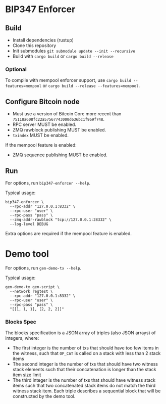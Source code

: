 # BIP347 Enforcer

## Build

* Install dependencies (rustup)
* Clone this repository
* Init submodules `git submodule update --init --recursive`
* Build with `cargo build` or `cargo build --release`

### Optional
To compile with mempool enforcer support, use `cargo build --features=mempool` or `cargo build --release --features=mempool`.

## Configure Bitcoin node
* Must use a version of Bitcoin Core more recent than `75118a608fc22a57567743000d636bc1f969f748`.
* RPC server MUST be enabled.
* ZMQ rawblock publishing MUST be enabled.
* `txindex` MUST be enabled.

If the mempool feature is enabled:
* ZMQ sequence publishing MUST be enabled.

## Run
For options, run `bip347-enforcer --help`.

Typical usage:
```
bip347-enforcer \
  --rpc-addr "127.0.0.1:8332" \
  --rpc-user "user" \
  --rpc-pass "pass" \
  --zmq-addr-rawblock "tcp://127.0.0.1:28332" \
  --log-level DEBUG
```

Extra options are required if the mempool feature is enabled.

# Demo tool
For options, run `gen-demo-tx --help`.

Typical usage:
```
gen-demo-tx gen-script \
  --network regtest \
  --rpc-addr "127.0.0.1:8332" \
  --rpc-user "user" \
  --rpc-pass "pass" \
  "[[1, 1, 1], [2, 2, 2]]"
```

### Blocks Spec
The blocks specification is a JSON array of triples (also JSON arrays) of integers, where:
* The first integer is the number of txs that should have too few items in the witness, such that `OP_CAT` is called on a stack with less than 2 stack items
* The second integer is the number of txs that should have two witness stack
elements such that their concatenation is longer than the stack item size limit
* The third integer is the number of txs that should have witness stack items
such that two concatenated stack items do not match the third witness stack item.
Each triple describes a sequential block that will be constructed by the demo tool.